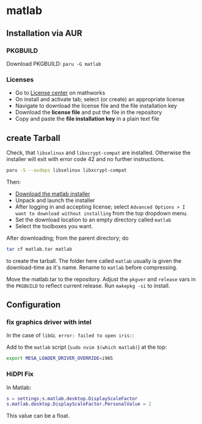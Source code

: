 # matlab

## Installation via AUR

### PKGBUILD
Download PKGBUILD: `paru -G matlab`

### Licenses
- Go to [License center](https://www.mathworks.com/licensecenter) on mathworks
- On install and activate tab; select (or create) an appropriate license
- Navigate to download the license file and the file installation key
- Download the **license file** and put the file in the repository
- Copy and paste the **file installation key** in a plain text file

## create Tarball

Check, that `libselinux` and `libxcrypt-compat` are installed. Otherwise the installer will exit with error code 42 and no further instructions.
```sh
paru -S --asdeps libselinux libxcrypt-compat
```

Then:
-  [Download the matlab installer](https://www.mathworks.com/downloads)
-  Unpack and launch the installer
-  After logging in and accepting license; select `Advanced Options > I want to download without installing` from the top dropdown menu.
-  Set the download location to an empty directory called `matlab`
-  Select the toolboxes you want.

After downloading; from the parent directory; do
```sh
tar cf matlab.tar matlab
```
to create the tarball. The folder here called `matlab` usually is given the download-time as it's name. Rename to `matlab` before compressing.

Move the matlab.tar to the repository.
Adjust the `pkgver` and `release` vars in the `PKGBUILD` to reflect current release.
Run `makepkg -si` to install.

## Configuration
### fix graphics driver with intel

In the case of `libGL error: failed to open iris:`:

Add to the `matlab` script (`sudo nvim $(which matlab)`) at the top:
```sh
export MESA_LOADER_DRIVER_OVERRIDE=i965
```

### HiDPI Fix
In Matlab:
```m
s = settings;s.matlab.desktop.DisplayScaleFactor
s.matlab.desktop.DisplayScaleFactor.PersonalValue = 2
```
This value can be a float.
